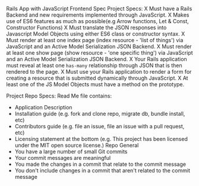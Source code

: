 ﻿Rails App with JavaScript Frontend Spec
Project Specs:
X Must have a Rails Backend and new requirements implemented through JavaScript.
X Makes use of ES6 features as much as possible(e.g Arrow functions, Let & Const, Constructor Functions)
X Must translate the JSON responses into Javascript Model Objects using either ES6 class or constructor syntax.
X Must render at least one index page (index resource - 'list of things') via JavaScript and an Active Model Serialization JSON Backend.
X Must render at least one show page (show resource - 'one specific thing') via JavaScript and an Active Model Serialization JSON Backend.
X Your Rails application must reveal at least one `has-many` relationship through JSON that is then rendered to the page.
X Must use your Rails application to render a form for creating a resource that is submitted dynamically through JavaScript.
X At least one of the JS Model Objects must have a method on the prototype.


Project Repo Specs:
Read Me file contains:
* Application Description
* Installation guide (e.g. fork and clone repo, migrate db, bundle install, etc)
* Contributors guide (e.g. file an issue, file an issue with a pull request, etc)
* Licensing statement at the bottom (e.g. This project has been licensed under the MIT open source license.)
Repo General
* You have a large number of small Git commits
* Your commit messages are meaningful
* You made the changes in a commit that relate to the commit message
* You don't include changes in a commit that aren't related to the commit message
